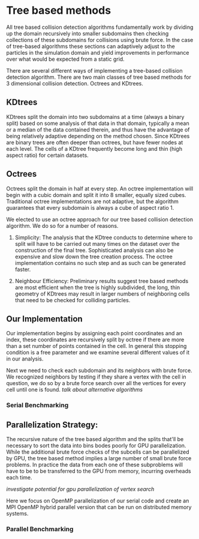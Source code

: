 # Tree based methods

All tree based collision detection algorithms fundamentally work by dividing up the domain recursively into smaller subdomains then checking collections of these subdomains for collisions using brute force. In the case of tree-based algorithms these sections can adaptively adjust to the particles in the simulation domain and yield improvements in performance over what would be expected from a static grid.



There are several different ways of implementing a tree-based collision detection algorithm.  There are two main classes of tree based methods for 3 dimensional collision detection. Octrees and KDtrees.

## KDtrees

KDtrees split the domain into two subdomains at a time (always a binary split) based on some analysis of that data in that domain, typically a mean or a median of the data contained therein, and thus have the advantage of being relatively adaptive depending on the method chosen.  Since KDtrees are binary trees are often deeper than octrees, but have fewer nodes at each level. The cells of a KDtree frequently become long and thin (high aspect ratio) for certain datasets.


## Octrees

Octrees split the domain in half at every step.  An octree implementation will begin with a cubic domain and split it into 8 smaller, equally sized cubes.  Traditional octree implementations are not adaptive, but the algorithm guarantees that every subdomain is always a cube of aspect ratio 1.

We elected to use an octree approach for our tree based collision detection algorithm.  We do so for a number of reasons.

1. Simplicity:
  The analysis that the KDtree conducts to determine where to split will have to be carried out many times on the dataset over the construction of the final tree.  Sophisticated analysis can also be expensive and slow down the tree creation process. The octree implementation contains no such step and as such can be generated faster.

2. Neighbour Efficiency:
  Preliminary results suggest tree based methods are most efficient when the tree is highly subdivided, the long, thin geometry of KDtrees may result in larger numbers of neighboring cells that need to be checked for colliding particles.


## Our Implementation

Our implementation begins by assigning each point coordinates and an index, these coordinates are recursively split by octree if there are more than a set number of points contained in the cell. In general this stopping condition is a free parameter and we examine several different values of it in our analysis.

Next we need to check each subdomain and its neighbors with brute force. We recognized neighbors by testing if they share a vertex with the cell in question, we do so by a brute force search over all the vertices for every cell until one is found.  *talk about alternative algorithms*

### Serial Benchmarking




## Parallelization Strategy:

The recursive nature of the tree based algorithm and the splits that'll be necessary to sort the data into bins bodes poorly for GPU parallelization.  While the additional brute force checks of the subcells can be parallelized by GPU, the tree based method implies a large number of small brute force problems. In practice the data from each one of these subproblems will have to be to be transferred to the GPU from memory, incurring overheads each time.

*investigate potential for gpu parallelization of vertex search*

Here we focus on OpenMP parallelization of our serial code and create an MPI OpenMP hybrid parallel version that can be run on distributed memory systems.


### Parallel Benchmarking

